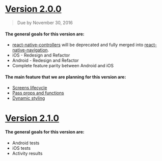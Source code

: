 # [Version 2.0.0](https://github.com/wix/react-native-navigation/milestone/1)

> Due by November 30, 2016

#### The general goals for this version are:
* [react-native-controllers](https://github.com/wix/react-native-controllers) will be deprecated and fully merged into [react-native-navigation](https://github.com/wix/react-native-navigation).
* iOS - Redesign and Refactor
* Android - Redesign and Refactor
* Complete feature parity between Android and iOS

#### The main feature that we are planning for this version are:
* [Screens lifecycle](https://github.com/wix/react-native-navigation/labels/Screens%20Lifecycle)
* [Pass props and functions](https://github.com/wix/react-native-navigation/labels/Passprops%20%26%20Functions)
* [Dynamic styling](https://github.com/wix/react-native-navigation/labels/Dynamic%20styling)


# [Version 2.1.0](https://github.com/wix/react-native-navigation/milestone/2)

#### The general goals for this version are:
* Android tests
* iOS tests
* Activity results